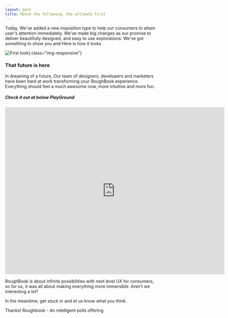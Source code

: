```yaml
---
layout: post
title: Match the following, the ultimate first
---
```


Today, We've added a new inquisition type to help our consumers to attain user's attention immediately. We’ve made big
changes as our promise to deliver beautifully designed, and easy to use explorations. We've got something to show you
and Here is how it looks

![First look](https://blog.roughbook.xyz/public/images/match-the-follwing.gif){:class="img-responsive"}


### That future is here

In dreaming of a future, Our team of designers, developers and marketers have been hard at work transforming your
RoughBook experience. Everything should feel a much awesome now, more intuitive and more fun. 

##### Check it out at below PlayGround

<iframe width="720" height="550" src="https://app.roughbook.xyz/play/talk-with-real-live-humans-1" frameborder="0" allowfullscreen></iframe>

RoughBook is about infinite possibilities with next level UX for consumers, so for us, it was all about making 
everything more immersible. Aren’t we interesting a lot?

In the meantime, get stuck in and et us know what you think.

Thanks!
Roughbook - An intelligent polls offering


